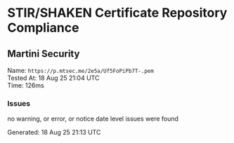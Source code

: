 # STIR/SHAKEN Certificate Repository Compliance

## Martini Security

Name: `https://p.mtsec.me/2e5a/Uf5FoPiPb7T-.pem`\
Tested At: 18 Aug 25 21:04 UTC\
Time: 126ms

### Issues

no warning, or error, or notice date level issues were found

Generated: 18 Aug 25 21:13 UTC